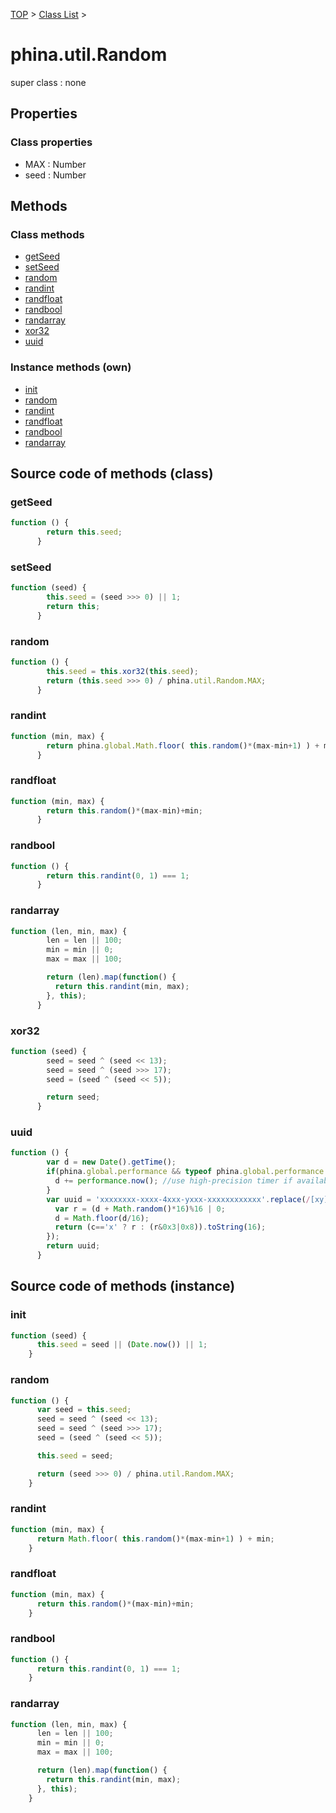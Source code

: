 [TOP](../../README.md) > [Class List](../class-list.md) >

# phina.util.Random

super class : none

## Properties

### Class properties

* MAX : Number
* seed : Number



## Methods

### Class methods

* [getSeed](#class_getSeed)
* [setSeed](#class_setSeed)
* [random](#class_random)
* [randint](#class_randint)
* [randfloat](#class_randfloat)
* [randbool](#class_randbool)
* [randarray](#class_randarray)
* [xor32](#class_xor32)
* [uuid](#class_uuid)

### Instance methods (own)

* [init](#instance_init)
* [random](#instance_random)
* [randint](#instance_randint)
* [randfloat](#instance_randfloat)
* [randbool](#instance_randbool)
* [randarray](#instance_randarray)


## Source code of methods (class)

### <a name="class_getSeed"></a>getSeed
```javascript
function () {
        return this.seed;
      }
```

### <a name="class_setSeed"></a>setSeed
```javascript
function (seed) {
        this.seed = (seed >>> 0) || 1;
        return this;
      }
```

### <a name="class_random"></a>random
```javascript
function () {
        this.seed = this.xor32(this.seed);
        return (this.seed >>> 0) / phina.util.Random.MAX;
      }
```

### <a name="class_randint"></a>randint
```javascript
function (min, max) {
        return phina.global.Math.floor( this.random()*(max-min+1) ) + min;
      }
```

### <a name="class_randfloat"></a>randfloat
```javascript
function (min, max) {
        return this.random()*(max-min)+min;
      }
```

### <a name="class_randbool"></a>randbool
```javascript
function () {
        return this.randint(0, 1) === 1;
      }
```

### <a name="class_randarray"></a>randarray
```javascript
function (len, min, max) {
        len = len || 100;
        min = min || 0;
        max = max || 100;

        return (len).map(function() {
          return this.randint(min, max);
        }, this);
      }
```

### <a name="class_xor32"></a>xor32
```javascript
function (seed) {
        seed = seed ^ (seed << 13);
        seed = seed ^ (seed >>> 17);
        seed = (seed ^ (seed << 5));

        return seed;
      }
```

### <a name="class_uuid"></a>uuid
```javascript
function () {
        var d = new Date().getTime();
        if(phina.global.performance && typeof phina.global.performance.now === "function"){
          d += performance.now(); //use high-precision timer if available
        }
        var uuid = 'xxxxxxxx-xxxx-4xxx-yxxx-xxxxxxxxxxxx'.replace(/[xy]/g, function(c) {
          var r = (d + Math.random()*16)%16 | 0;
          d = Math.floor(d/16);
          return (c=='x' ? r : (r&0x3|0x8)).toString(16);
        });
        return uuid;
      }
```


## Source code of methods (instance)

### <a name="instance_init"></a>init
```javascript
function (seed) {
      this.seed = seed || (Date.now()) || 1;
    }
```

### <a name="instance_random"></a>random
```javascript
function () {
      var seed = this.seed;
      seed = seed ^ (seed << 13);
      seed = seed ^ (seed >>> 17);
      seed = (seed ^ (seed << 5));

      this.seed = seed;

      return (seed >>> 0) / phina.util.Random.MAX;
    }
```

### <a name="instance_randint"></a>randint
```javascript
function (min, max) {
      return Math.floor( this.random()*(max-min+1) ) + min;
    }
```

### <a name="instance_randfloat"></a>randfloat
```javascript
function (min, max) {
      return this.random()*(max-min)+min;
    }
```

### <a name="instance_randbool"></a>randbool
```javascript
function () {
      return this.randint(0, 1) === 1;
    }
```

### <a name="instance_randarray"></a>randarray
```javascript
function (len, min, max) {
      len = len || 100;
      min = min || 0;
      max = max || 100;

      return (len).map(function() {
        return this.randint(min, max);
      }, this);
    }
```


